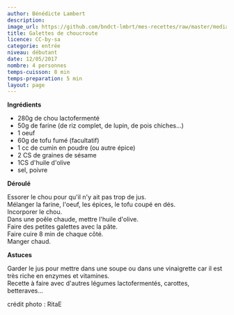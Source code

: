 ```yaml
---
author: Bénédicte Lambert
description: 
image_url: https://github.com/bndct-lmbrt/mes-recettes/raw/master/medias/galettes.jpg
title: Galettes de choucroute
licence: CC-by-sa
categorie: entrée
niveau: débutant
date: 12/05/2017
nombre: 4 personnes
temps-cuisson: 8 min
temps-preparation: 5 min
layout: page
---
```



**Ingrédients**  
 

* 280g de chou lactofermenté
* 50g de farine (de riz complet, de lupin, de pois chiches...)
* 1 oeuf
* 60g de tofu fumé (facultatif)
* 1 cc de cumin en poudre (ou autre épice)
* 2 CS de graines de sésame
* 1CS d'huile d'olive
* sel, poivre


**Déroulé**

Essorer le chou pour qu'il n'y ait pas trop de jus.  
Mélanger la farine, l'oeuf, les épices, le tofu coupé en dés.  
Incorporer le chou.  
Dans une poêle chaude, mettre l'huile d'olive.  
Faire des petites galettes avec la pâte.  
Faire cuire 8 min de chaque côté.  
Manger chaud.  


**Astuces** 

Garder le jus pour mettre dans une soupe ou dans une vinaigrette car il est très riche en enzymes et vitamines.  
Recette à faire avec d'autres légumes lactofermentés, carottes, betteraves...



crédit photo : RitaE



